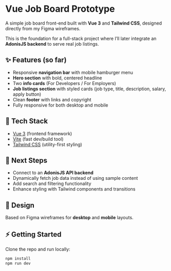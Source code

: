 # Vue Job Board Prototype

A simple job board front-end built with **Vue 3** and **Tailwind CSS**, designed directly from my Figma wireframes.  

This is the foundation for a full-stack project where I’ll later integrate an **AdonisJS backend** to serve real job listings.

## ✨ Features (so far)
- Responsive **navigation bar** with mobile hamburger menu
- **Hero section** with bold, centered headline
- Two **info cards** (For Developers / For Employers)
- **Job listings section** with styled cards (job type, title, description, salary, apply button)
- Clean **footer** with links and copyright
- Fully responsive for both desktop and mobile

## 🚀 Tech Stack
- [Vue 3](https://vuejs.org/) (frontend framework)
- [Vite](https://vitejs.dev/) (fast dev/build tool)
- [Tailwind CSS](https://tailwindcss.com/) (utility-first styling)

## 🎯 Next Steps
- Connect to an **AdonisJS API backend**
- Dynamically fetch job data instead of using sample content
- Add search and filtering functionality
- Enhance styling with Tailwind components and transitions

## 📸 Design
Based on Figma wireframes for **desktop** and **mobile** layouts.

## ⚡ Getting Started
Clone the repo and run locally:

```bash
npm install
npm run dev



